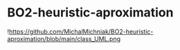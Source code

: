 # BO2-heuristic-aproximation
!https://github.com/MichalMichniak/BO2-heuristic-aproximation/blob/main/class_UML.png

